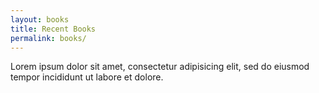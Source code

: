 ```yaml
---
layout: books
title: Recent Books
permalink: books/
---
```


Lorem ipsum dolor sit amet, consectetur adipisicing elit, sed do eiusmod tempor incididunt ut labore et dolore.
